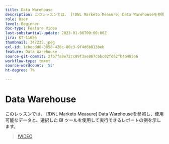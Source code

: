 ```yaml
---
title: Data Warehouse
description: このレッスンでは、 [!DNL Marketo Measure] Data Warehouseを参照し、使用可能なデータと、選択した BI ツールを使用して実行できるレポートの例を示します。
role: User
level: Beginner
doc-type: Feature Video
last-substantial-update: 2023-01-06T00:00:00Z
jira: KT-11686
thumbnail: 347235.jpeg
exl-id: 1cbecdd0-3858-420c-80c3-9f4d6b813beb
feature: Data Warehouse
source-git-commit: 2fb7fa9e72cc89f3ae867cbbc02fd62fb4b485e6
workflow-type: tm+mt
source-wordcount: '52'
ht-degree: 7%

---
```


# Data Warehouse

このレッスンでは、 [!DNL Marketo Measure] Data Warehouseを参照し、使用可能なデータと、選択した BI ツールを使用して実行できるレポートの例を示します。

>[!VIDEO](https://video.tv.adobe.com/v/347235/?quality=12&learn=on)
